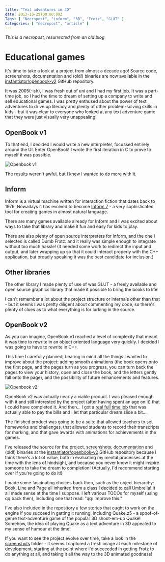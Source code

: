 ```yaml
---
title: "Text adventures in 3D"
date: 2013-10-29T00:00:00Z
Tags: [ "Necropost", "inform", "3D", "Frotz", "GLUT" ]
Categories: [ "necropost", "article" ]
---
```


*This is a necropost, resurrected from an old blog.*

# Educational games

It's time to take a look at a project from almost a decade ago! Source code, screenshots, documentation and (old!) binaries are now available in the [instantiator/openbook-v2](https://github.com/instantiator/openbook-v2) GitHub repository.

It was 2005(-ish), I was fresh out of uni and I had my first job. It was a part-time job, so I had the time to dream of setting up a company to write and sell educational games. I was pretty enthused about the power of text adventures to drive up literacy and plenty of other problem-solving skills in kids - but it was clear to everyone who looked at any text adventure game that they were just visually very unappealing!

## OpenBook v1

To that end, I decided I would write a new interpreter, focussed entirely around the UI. Enter OpenBook! I wrote the first iteration in C to prove to myself it was possible.

![Openbook v1](/necro-images/openbook-v1.png)

The results weren't awful, but I knew I wanted to do more with it.

## Inform

Inform is a virtual machine written for interaction fiction that dates back to 1976. Nowadays it has evolved to become [Inform 7](http://inform7.com/) - a very sophisticated tool for creating games in almost natural language.

There are many games available already for Inform and I was excited about ways to take that library and make it fun and easy for kids to play.

There are also plenty of open source interpreters for Inform, and the one I selected is called Dumb Frotz: and it really was simple enough to integrate without too much hassle! (It needed some work to redirect the input and output, and later wrapping up so that it could interact properly with the C++ application, but broadly speaking it was the best candidate for inclusion.)

## Other libraries

The other library I made plenty of use of was GLUT - a freely available and open source graphics library that made it possible to bring the books to life!

I can't remember a lot about the project structure or internals other than that - but it seems I was pretty diligent about commenting my code, so there's plenty of clues as to what everything is for lurking in the source.

## OpenBook v2

As you can imagine, OpenBook v1 reached a level of complexity that meant it was time to rewrite in an object oriented language very quickly. I decided I was going to have to rewrite in C++.

This time I carefully planned, bearing in mind all the things I wanted to improve about the project: adding smooth animations (the book opens onto the first page, and the pages turn as you progress, you can turn back the pages to view your history, open and close the book, and the letters gently fall onto the page), and the possibility of future enhancements and features.

![Openbook v2](/necro-images/openbook-v2.png)

OpenBook v2 was actually nearly a viable product. I was pleased enough with it and still interested by the project (after having spent an age on it) that I could have completed it. And then... I got a [real full time job](https://www.softwire.com/) that was actually able to pay the bills and I let that particular dream slide a bit...

The finished product was going to be a suite that allowed teachers to set homeworks and challenges, that allowed students to record their transcripts for marking, and that gave awards with animations for achievements in the games.

I've released the source for the project, [screenshots](https://github.com/instantiator/openbook-v2/tree/master/docs/screenshots), [documentation](https://github.com/instantiator/openbook-v2/tree/master/docs/tech-docs) and (old!) binaries at the [instantiator/openbook-v2](https://github.com/instantiator/openbook-v2) GitHub repository because I think there's a lot of value, both in evaluating my mental processes at the time with the lens of hindsight, and because you never know it might inspire someone to take the dream to completion! (Actually, I'd recommend starting over if you're going to do it!)

I made some fascinating choices back then, such as the object hierarchy: Book, Line and Page all inherited from a class I decided to call Umbrella! It all made sense at the time I suppose. I left various TODOs for myself (using qq back then), including one that read: "qq: Improve this."

I've also included in the repository a few stories that ought to work on the engine if you succeed in getting it running, including Quake.z5 - a spoof-of-genre text-adventure game of the popular 3D shoot-em-up Quake! Somehow, the idea of playing Quake as a text adventure in 3D appealed to my sense of humour at the time!

If you want to see the project evolve over time, take a look in the [screenshots](https://github.com/instantiator/openbook-v2/tree/master/docs/screenshots) folder - it seems I captured a fresh image at each milestone of development, starting at the point where I'd succeeded in getting Frotz to do anything at all, and taking it all the way to the 3D animated goodness!
